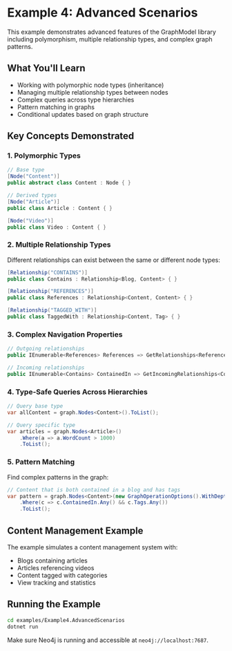 # Example 4: Advanced Scenarios

This example demonstrates advanced features of the GraphModel library including polymorphism, multiple relationship types, and complex graph patterns.

## What You'll Learn

- Working with polymorphic node types (inheritance)
- Managing multiple relationship types between nodes
- Complex queries across type hierarchies
- Pattern matching in graphs
- Conditional updates based on graph structure

## Key Concepts Demonstrated

### 1. Polymorphic Types

```csharp
// Base type
[Node("Content")]
public abstract class Content : Node { }

// Derived types
[Node("Article")]
public class Article : Content { }

[Node("Video")]
public class Video : Content { }
```

### 2. Multiple Relationship Types

Different relationships can exist between the same or different node types:

```csharp
[Relationship("CONTAINS")]
public class Contains : Relationship<Blog, Content> { }

[Relationship("REFERENCES")]
public class References : Relationship<Content, Content> { }

[Relationship("TAGGED_WITH")]
public class TaggedWith : Relationship<Content, Tag> { }
```

### 3. Complex Navigation Properties

```csharp
// Outgoing relationships
public IEnumerable<References> References => GetRelationships<References>();

// Incoming relationships
public IEnumerable<Contains> ContainedIn => GetIncomingRelationships<Contains>();
```

### 4. Type-Safe Queries Across Hierarchies

```csharp
// Query base type
var allContent = graph.Nodes<Content>().ToList();

// Query specific type
var articles = graph.Nodes<Article>()
    .Where(a => a.WordCount > 1000)
    .ToList();
```

### 5. Pattern Matching

Find complex patterns in the graph:

```csharp
// Content that is both contained in a blog and has tags
var pattern = graph.Nodes<Content>(new GraphOperationOptions().WithDepth(1))
    .Where(c => c.ContainedIn.Any() && c.Tags.Any())
    .ToList();
```

## Content Management Example

The example simulates a content management system with:

- Blogs containing articles
- Articles referencing videos
- Content tagged with categories
- View tracking and statistics

## Running the Example

```bash
cd examples/Example4.AdvancedScenarios
dotnet run
```

Make sure Neo4j is running and accessible at `neo4j://localhost:7687`.
